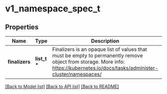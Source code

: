 # v1_namespace_spec_t

## Properties
Name | Type | Description | Notes
------------ | ------------- | ------------- | -------------
**finalizers** | **list_t \*** | Finalizers is an opaque list of values that must be empty to permanently remove object from storage. More info: https://kubernetes.io/docs/tasks/administer-cluster/namespaces/ | [optional] 

[[Back to Model list]](../README.md#documentation-for-models) [[Back to API list]](../README.md#documentation-for-api-endpoints) [[Back to README]](../README.md)


